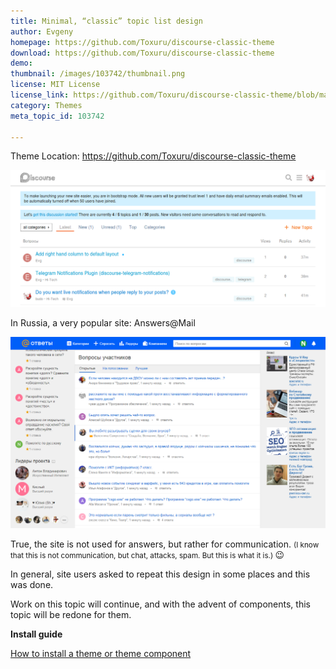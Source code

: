 ```yaml
---
title: Minimal, “classic” topic list design
author: Evgeny
homepage: https://github.com/Toxuru/discourse-classic-theme
download: https://github.com/Toxuru/discourse-classic-theme
demo: 
thumbnail: /images/103742/thumbnail.png
license: MIT License
license_link: https://github.com/Toxuru/discourse-classic-theme/blob/master/LICENSE.txt
category: Themes
meta_topic_id: 103742

---
```

Theme Location: https://github.com/Toxuru/discourse-classic-theme

![Toxu-1: 690x300](/images/103742/9u7EfaLj19Ot6d1NHbH28dpKJsa.png) 


In Russia, a very popular site: Answers@Mail

![Mail: 690x419](/images/103742/egZ4iwDhssUT8dyffMEdC2Rh5pL.png) 


True, the site is not used for answers, but rather for communication. 
<small>(I know that this is not communication, but chat, attacks, spam. But this is what it is.) </small> :wink:


In general, site users asked to repeat this design in some places and this was done.




Work on this topic will continue, and with the advent of components, this topic will be redone for them.


**Install guide**


[How to install a theme or theme component](https://meta.discourse.org/t/how-do-i-install-a-theme-or-theme-component/63682)